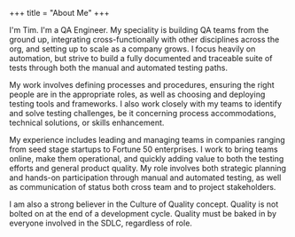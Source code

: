 +++
title = "About Me"
+++

I'm Tim. I'm a QA Engineer. My speciality is building QA teams from the ground up, integrating cross-functionally with other disciplines across the org, and setting up to scale as a company grows. I focus heavily on automation, but strive to build a fully documented and traceable suite of tests through both the manual and automated testing paths.

My work involves defining processes and procedures, ensuring the right people are in the appropriate roles, as well as choosing and deploying testing tools and frameworks. I also work closely with my teams to identify and solve testing challenges, be it concerning process accommodations, technical solutions, or skills enhancement.

My experience includes leading and managing teams in companies ranging from seed stage startups to Fortune 50 enterprises. I work to bring teams online, make them operational, and quickly adding value to both the testing efforts and general product quality. My role involves both strategic planning and hands-on participation through manual and automated testing, as well as communication of status both cross team and to project stakeholders.

I am also a strong believer in the Culture of Quality concept. Quality is not bolted on at the end of a development cycle. Quality must be baked in by everyone involved in the SDLC, regardless of role.
